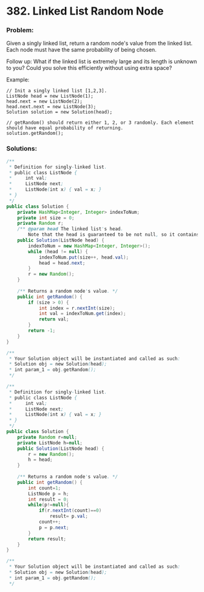 # 382. Linked List Random Node

### Problem:

Given a singly linked list, return a random node's value from the linked list. Each node must have the same probability of being chosen.

Follow up:
What if the linked list is extremely large and its length is unknown to you? Could you solve this efficiently without using extra space?

Example:

```
// Init a singly linked list [1,2,3].
ListNode head = new ListNode(1);
head.next = new ListNode(2);
head.next.next = new ListNode(3);
Solution solution = new Solution(head);

// getRandom() should return either 1, 2, or 3 randomly. Each element should have equal probability of returning.
solution.getRandom();
```

### Solutions:

```java
/**
 * Definition for singly-linked list.
 * public class ListNode {
 *     int val;
 *     ListNode next;
 *     ListNode(int x) { val = x; }
 * }
 */
public class Solution {
    private HashMap<Integer, Integer> indexToNum;
    private int size = 0;
    private Random r;
    /** @param head The linked list's head.
        Note that the head is guaranteed to be not null, so it contains at least one node. */
    public Solution(ListNode head) {
        indexToNum = new HashMap<Integer, Integer>();
        while (head != null) {
            indexToNum.put(size++, head.val);
            head = head.next;
        }
        r = new Random();
    }
    
    /** Returns a random node's value. */
    public int getRandom() {
        if (size > 0) {
            int index = r.nextInt(size);
            int val = indexToNum.get(index);
            return val;
        }
        return -1;
    }
}

/**
 * Your Solution object will be instantiated and called as such:
 * Solution obj = new Solution(head);
 * int param_1 = obj.getRandom();
 */
```

```java
/**
 * Definition for singly-linked list.
 * public class ListNode {
 *     int val;
 *     ListNode next;
 *     ListNode(int x) { val = x; }
 * }
 */
public class Solution {
    private Random r=null;
    private ListNode h=null;
    public Solution(ListNode head) {
        r = new Random();
        h = head;
    }
 
    /** Returns a random node's value. */
    public int getRandom() {
        int count=1;
        ListNode p = h;
        int result = 0;
        while(p!=null){
            if(r.nextInt(count)==0)
                result= p.val;
            count++;
            p = p.next;
        }
        return result;
    }
}

/**
 * Your Solution object will be instantiated and called as such:
 * Solution obj = new Solution(head);
 * int param_1 = obj.getRandom();
 */
 ```

